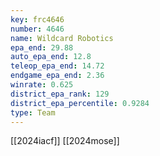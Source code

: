 ```yaml
---
key: frc4646
number: 4646
name: Wildcard Robotics
epa_end: 29.88
auto_epa_end: 12.8
teleop_epa_end: 14.72
endgame_epa_end: 2.36
winrate: 0.625
district_epa_rank: 129
district_epa_percentile: 0.9284
type: Team
---
```

[[2024iacf]]
[[2024mose]]
